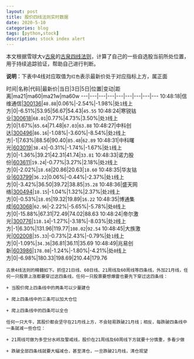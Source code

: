 ```yaml
---
layout: post
title: 股价四线法则实时数据
date: 2020-5-10
categories: blog
tags: [python,stock]
description: stock index alert
---
```



本文根据雪球大v[古泉](https://xueqiu.com/u/7148646888)的[古泉四线法则](https://xueqiu.com/7148646888/130498192)，计算了自己的一些自选股当前所处位置，用于持续追踪验证，帮助自己进行判断。

**说明**：下表中4线对应取值为`红色`表示最新价处于对应指标上方，属正面

时间|名称|代码|最新价|当日|3日|5日|位置|变动|距离|ma21|ma60|ma21w|ma60w
---|---|---|---|---|---|---|---|---
10:48:18|信维通信|[300136](https://xueqiu.com/S/SZ300136)|`48.88`|0.06%|-2.54%|-1.98%|处`1`线上方|0|-6.51%|53.95|56.67|54.43|`45.55`
10:48:24|寒锐钴业|[300618](https://xueqiu.com/S/SZ300618)|`68.01`|0.77%|4.73%|3.50%|处`3`线上方|0|1.67%|`65.64`|71.48|`67.03`|`63.88`
10:48:27|中科创达|[300496](https://xueqiu.com/S/SZ300496)|`86.16`|-1.08%|-3.60%|-8.54%|处`2`线上方|-1|7.63%|88.56|90.40|`85.48`|`62.89`
10:48:31|中科曙光|[603019](https://xueqiu.com/S/SH603019)|`38.43`|-0.31%|-1.74%|-1.67%|处`1`线上方|0|-1.36%|39.21|42.31|41.74|`33.81`
10:48:33|诺力股份|[603611](https://xueqiu.com/S/SH603611)|`19.24`|-0.77%|3.27%|2.18%|处`2`线上方|0|-2.02%|`18.68`|20.86|20.63|`18.60`
10:48:35|华友钴业|[603799](https://xueqiu.com/S/SH603799)|`36.22`|0.06%|-0.44%|-2.37%|处`1`线上方|0|-3.42%|36.50|39.72|38.85|`35.28`
10:48:36|盛天网络|[300494](https://xueqiu.com/S/SZ300494)|`18.15`|-1.04%|1.32%|2.37%|处`2`线上方|0|-0.53%|`18.05`|19.32|19.89|`16.22`
10:48:35|博通集成|[603068](https://xueqiu.com/S/SH603068)|`62.96`|-2.22%|-5.65%|-5.78%|处`0`线上方|0|-15.88%|67.31|72.49|74.02|88.63
10:48:24|帝尔激光|[300776](https://xueqiu.com/S/SZ300776)|`118.14`|-1.27%|-3.18%|-8.03%|处`2`线上方|-1|6.30%|131.96|119.77|`108.02`|`92.54`
10:48:45|大族激光|[002008](https://xueqiu.com/S/SZ002008)|`35.33`|-0.73%|2.43%|-0.79%|处`1`线上方|0|-1.09%|`34.36`|36.81|36.11|35.69
10:48:49|兆易创新|[603986](https://xueqiu.com/S/SH603986)|`178.08`|-1.24%|-1.80%|-4.21%|处`0`线上方|0|-6.98%|180.33|198.69|210.44|179.76

```
古泉4线法则的精髓如下。抓住21日线、60日线、21周线及60周线等四条线，外加21月线，任何一只股票上涨都要穿过这四条线，任何一只股票要想爆雷也要先下穿过这四条线：

+ 当股价爬上四条线中的两条可以少量建仓

+ 爬上四条线中的三条可以加大仓位

+ 爬上四条线中的四条可以全仓

任何一只大牛，其股价都会坚守在21月线上方，不会轻易跌破21月线；相反，每跌破四条线中一条就减一些仓位：

+ 21周线可做为多空分水岭及警戒线，股价在21周线及60周线下方就要十分慎重，多看少做

+ 跌破全部四条线就要大幅减仓，甚至清仓，一旦跌破21月线，清仓观望
```